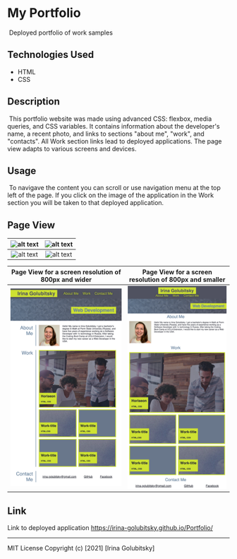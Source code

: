 # My Portfolio
​
Deployed portfolio of work samples
​
## Technologies Used

* HTML
* CSS 
## Description 
​
This portfolio website was made using advanced CSS: flexbox, media queries, and CSS variables. It contains information about the developer's name, a recent photo, and links to sections "about me", "work", and "contacts". All Work section links lead to deployed applications. The page view adapts to various screens and devices.

## Usage 
​
To navigave the content you can scroll or use navigation menu at the top left of the page. If you click on the image of the application in the Work section you will be taken to that deployed application.

## Page View

| ![alt text](assets/img/screen1.png)| ![alt text](assets/img/screen1.png)  |
| :---:   | :-: | 
| ![alt text](assets/img/screen3.png)| ![alt text](assets/img/screen1.png) | 

| Page View for a screen resolution of 800px and wider | Page View for a screen resolution of 800px and smaller  |
| :-----: | :-: |
| ![alt text](assets/images/Screen-wider800.png) | ![alt text](assets/images/Screen-upto800.png)| 

## Link
Link to deployed application https://irina-golubitsky.github.io/Portfolio/

---
MIT License
Copyright (c) [2021] [Irina Golubitsky]
